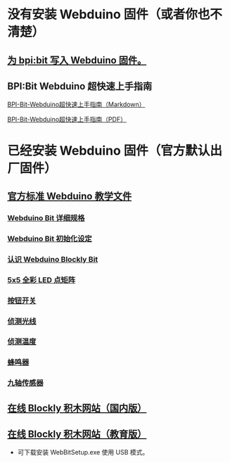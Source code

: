 # 没有安装 Webduino 固件（或者你也不清楚）

## [为 bpi:bit 写入 Webduino 固件。](https://github.com/BPI-STEAM/BPI-BIT-WebDuino)

## BPI:Bit Webduino 超快速上手指南

[BPI-Bit-Webduino超快速上手指南（Markdown）](https://github.com/BPI-STEAM/BPI-BIT/blob/master/doc/BPI-Bit-Webduino%E8%B6%85%E5%BF%AB%E9%80%9F%E4%B8%8A%E6%89%8B%E6%8C%87%E5%8D%97/BPI-Bit-Webduino%E8%B6%85%E5%BF%AB%E9%80%9F%E4%B8%8A%E6%89%8B%E6%8C%87%E5%8D%97.md)

[BPI-Bit-Webduino超快速上手指南（PDF）](https://github.com/BPI-STEAM/BPI-BIT/blob/master/doc/BPI-Bit-Webduino%E8%B6%85%E5%BF%AB%E9%80%9F%E4%B8%8A%E6%89%8B%E6%8C%87%E5%8D%97/BPI-Bit-Webduino%E8%B6%85%E5%BF%AB%E9%80%9F%E4%B8%8A%E6%89%8B%E6%8C%87%E5%8D%97.pdf)

# 已经安装 Webduino 固件（官方默认出厂固件）

## [官方标准 Webduino 教学文件](https://webduino.com.cn/site/zh_cn/tutorials.html)

### [Webduino Bit 详细规格](https://webduino.com.cn/site/zh_cn/docs/detail.html)

### [Webduino Bit 初始化设定](https://webduino.com.cn/site/zh_cn/docs/setting.html)

### [认识 Webduino Blockly Bit](https://webduino.com.cn/site/zh_cn/docs/blockly.html)

### [5x5 全彩 LED 点矩阵](https://webduino.com.cn/site/zh_cn/docs/rgbmatrix.html)

### [按钮开关](https://webduino.com.cn/site/zh_cn/docs/button.html)

### [侦测光线](https://webduino.com.cn/site/zh_cn/docs/photocell.html)

### [侦测温度](https://webduino.com.cn/site/zh_cn/docs/temperature.html)

### [蜂鸣器](https://webduino.com.cn/site/zh_cn/docs/buzzer.html)

### [九轴传感器](https://webduino.com.cn/site/zh_cn/docs/mpu9250.html)

## [在线 Blockly 积木网站（国内版）](https://bit.webduino.com.cn/blockly)

## [在线 Blockly 积木网站（教育版）](https://webbit.webduino.io/blockly)

- 可下载安装 WebBitSetup.exe 使用 USB 模式。
